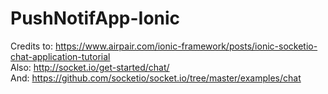 # PushNotifApp-Ionic

Credits to: https://www.airpair.com/ionic-framework/posts/ionic-socketio-chat-application-tutorial
<br> Also: http://socket.io/get-started/chat/
<br> And: https://github.com/socketio/socket.io/tree/master/examples/chat
